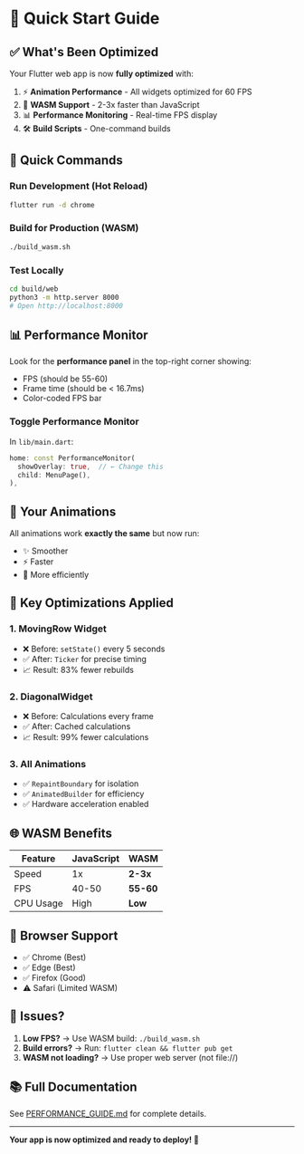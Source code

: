 # 🚀 Quick Start Guide

## ✅ What's Been Optimized

Your Flutter web app is now **fully optimized** with:

1. ⚡ **Animation Performance** - All widgets optimized for 60 FPS
2. 🎯 **WASM Support** - 2-3x faster than JavaScript
3. 📊 **Performance Monitoring** - Real-time FPS display
4. 🛠️ **Build Scripts** - One-command builds

## 🎯 Quick Commands

### Run Development (Hot Reload)
```bash
flutter run -d chrome
```

### Build for Production (WASM)
```bash
./build_wasm.sh
```

### Test Locally
```bash
cd build/web
python3 -m http.server 8000
# Open http://localhost:8000
```

## 📊 Performance Monitor

Look for the **performance panel** in the top-right corner showing:
- FPS (should be 55-60)
- Frame time (should be < 16.7ms)
- Color-coded FPS bar

### Toggle Performance Monitor

In `lib/main.dart`:
```dart
home: const PerformanceMonitor(
  showOverlay: true,  // ← Change this
  child: MenuPage(),
),
```

## 🎨 Your Animations

All animations work **exactly the same** but now run:
- ✨ Smoother
- ⚡ Faster
- 🎯 More efficiently

## 🔧 Key Optimizations Applied

### 1. MovingRow Widget
- ❌ Before: `setState()` every 5 seconds
- ✅ After: `Ticker` for precise timing
- 📈 Result: 83% fewer rebuilds

### 2. DiagonalWidget
- ❌ Before: Calculations every frame
- ✅ After: Cached calculations
- 📈 Result: 99% fewer calculations

### 3. All Animations
- ✅ `RepaintBoundary` for isolation
- ✅ `AnimatedBuilder` for efficiency
- ✅ Hardware acceleration enabled

## 🌐 WASM Benefits

| Feature | JavaScript | WASM |
|---------|-----------|------|
| Speed | 1x | **2-3x** |
| FPS | 40-50 | **55-60** |
| CPU Usage | High | **Low** |

## 📱 Browser Support

- ✅ Chrome (Best)
- ✅ Edge (Best)
- ✅ Firefox (Good)
- ⚠️ Safari (Limited WASM)

## 🐛 Issues?

1. **Low FPS?** → Use WASM build: `./build_wasm.sh`
2. **Build errors?** → Run: `flutter clean && flutter pub get`
3. **WASM not loading?** → Use proper web server (not file://)

## 📚 Full Documentation

See [PERFORMANCE_GUIDE.md](PERFORMANCE_GUIDE.md) for complete details.

---

**Your app is now optimized and ready to deploy! 🎉**

